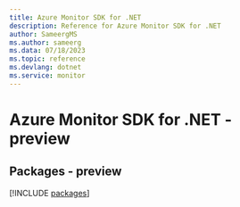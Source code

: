 ```yaml
---
title: Azure Monitor SDK for .NET
description: Reference for Azure Monitor SDK for .NET
author: SameergMS
ms.author: sameerg
ms.data: 07/18/2023
ms.topic: reference
ms.devlang: dotnet
ms.service: monitor
---
```

# Azure Monitor SDK for .NET - preview
## Packages - preview
[!INCLUDE [packages](monitor-index.md)]